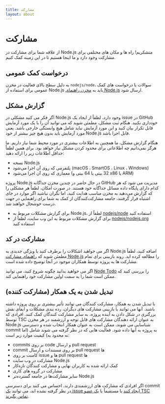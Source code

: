 ```yaml
---
title: مشارکت
layout: about
---
```


# مشارکت

از علاقه شما برای مشارکت در Node.js متشکریم! راه ها و مکان های مختلفی برای مشارکت وجود دارد و ما اینجا هستیم تا در این زمینه کمک کنیم.

## درخواست کمک عمومی

به دلیل سطح بالای فعالیت در مخزن `nodejs/node`، سوالات یا درخواست های کمک عمومی برای استفاده از Node.js باید به [مخزن راهنمای Node.js](https://github.com/nodejs/help/issues) ارسال شود.

## گزارش مشکل

اگر فکر می کنید مشکلی در Node.js وجود دارد، لطفاً از ایجاد یک issue در GitHub خودداری نکنید. هنگام ثبت مشکل، مطمئن شوید که می توانید آن را با یک مورد آزمایش قابل تکرار بیان کنید و این مورد آزمایش نباید شامل هیچ وابستگی خارجی باشد. یعنی مورد آزمایش باید بدون هیچ چیز بیشتر از خود Node.js قابل اجرا باشد.

هنگام گزارش مشکل، ما همچنین به اطلاعات بیشتری در مورد محیط شما نیاز داریم. ما هرگز نمی‌دانیم چه اطلاعاتی برای محدود کردن مشکل نیاز خواهد بود. برای همین لطفاً حداقل اطلاعات زیر را ارائه دهید:

- نسخه Node.js
- پلتفرمی که روی آن اجرا می‌شود (macOS ، SmartOS ، Linux ، Windows)
- معماری که روی آن اجرا می‌شود (32 بیتی یا 64 بیتی و x86 یا ARM)

پروژه Node.js در حال حاضر در چندین مخزن جداگانه GitHub مدیریت می شود که هر کدام دارای پایگاه داده مسائل جداگانه خود هستند. در صورت امکان، لطفاً هر مشکلی را که گزارش می‌دهید به مخزن مناسب هدایت کنید، اما نگران نباشید اگر موارد در جای اشتباه قرار گرفتند، جامعه مشارکت‌کنندگان از کمک به شما برای راهنمایی در جهت درست خوشحال خواهند شد.

- برای گزارش مشکلات مربوط به Node.js، لطفاً از [nodejs/node](https://github.com/nodejs/node) استفاده کنید
- برای گزارش مشکلات مربوط به این وب سایت، لطفاً از [nodejs/nodejs.org](https://github.com/nodejs/nodejs.org/issues) استفاده کنید

## مشارکت در کد

اگر می خواهید اشکالات را برطرف کنید یا ویژگی جدیدی به Node.js اضافه کنید، لطفاً مطمئن شوید که [راهنمای مشارکت Node.js](https://github.com/nodejs/node/blob/main/CONTRIBUTING.md/#pull-requests) را مطالعه کرده اید. روند بازبینی برای تمام مشارکت ها به پروژه توسط همکاران موجود در آنجا توضیح داده شده است.

اگر می خواهید بدانید چگونه شروع کنید، می توانید [Node Todo](https://www.nodetodo.org/) را بررسی کنید که ممکن است شما را به سمت اولین مشارکت خود راهنمایی کند.

## تبدیل شدن به یک همکار (مشارکت کننده)

با تبدیل شدن به همکار، مشارکت کنندگان می توانند تأثیر بیشتری بر روی پروژه داشته باشند. آنها می توانند با بازبینی مشارکت های دیگران، رده بندی مشکلات و ایفای نقش بزرگتری در شکل دادن به آینده پروژه، به سایر مشارکت کنندگان کمک کنند. افرادی که توسط TSC به عنوان ارائه دهندگان مشارکت های قابل توجه و ارزشمند در هر مخزن Node.js شناسایی می شوند، ممکن است به عنوان همکار انتخاب شده و دسترسی commit به پروژه به آنها داده شود. فعالیت هایی که در نظر گرفته می شوند شامل (اما نه محدود به) کیفیت موارد زیر است:

- commits بر روی code و ارسال pull request
- commit بر روی مستندات و ارسال pull request ها
- کامنت بر روی issue ها و pull request ها
- مشارکت در وب سایت Node.js
- کمک ارائه شده به کاربران نهایی و مشارکت کنندگان تازه‌کار
- مشارکت در گروه های کاری
- سایر مشارکت‌ها در جامعه گسترده‌تر Node.js

اگر افرادی که مشارکت های ارزشمندی دارند، احساس می کنند برای دسترسی commit در نظر گرفته نشده اند، می توانند [یک issue ایجاد کنند](https://github.com/nodejs/TSC/issues) یا مستقیماً با [یک عضو TSC تماس بگیرند](https://github.com/nodejs/node#tsc-technical-steering-committee).
